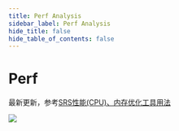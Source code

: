 ```yaml
---
title: Perf Analysis
sidebar_label: Perf Analysis 
hide_title: false
hide_table_of_contents: false
---
```


# Perf

最新更新，参考[SRS性能(CPU)、内存优化工具用法](https://www.jianshu.com/p/6d4a89359352)

![](https://ossrs.net/gif/v1/sls.gif?site=ossrs.net&path=/lts/doc/zh/v5/perf)


